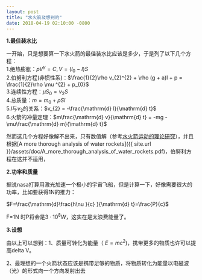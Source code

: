 ```yaml
---
layout: post
title: "水火箭及想到的"
date: 2018-04-19 02:10:00 -0800
---
```

**1.最佳装水比**

  一开始，只是想要算一下水火箭的最佳装水比应该是多少，于是列了以下几个方程：  
1.绝热膨胀：$p V^{\gamma}=C , V = (l_{0} - l)S$  
2.伯努利方程(非惯性系)：$\frac{1}{2}\rho v_{2}^{2} + \rho (g + a)l + p = \frac{1}{2}\rho \mu ^{2} + p_{0}$  
3.连续性方程：$\mu S_{0} = v_{2}S$  
4.总质量：$m = m_{0} + \rho S l$  
5.$l$与$v_{2}$的关系：$v_{2} = -\frac{\mathrm{d} l}{\mathrm{d} t}$  
6.火箭的冲量定理：$m\frac{\mathrm{d} v}{\mathrm{d} t} = -mg -\mu\frac{\mathrm{d} m}{\mathrm{d} t}$  

然而这几个方程好像解不出来，只有数值解（参考[水火箭运动的理论研究]({{site.url}}/assets/doc/水火箭运动的理论研究.pdf)），并且根据[A more thorough analysis of water rockets]({{ site.url }}/assets/doc/A_more_thorough_analysis_of_water_rockets.pdf)，伯努利方程在这并不适用，

**2.功率和质量**

据说nasa打算用激光加速一个极小的宇宙飞船，但是计算一下，好像需要很大的功率，比如要获得1N的推力：  

$F=\frac{\mathrm{d}\frac{h\nu }{c} }{\mathrm{d} t}=\frac{P}{c}$

F=1N 时P将会是$3 \cdot 10^{8} W$，这实在是太浪费能量了。

**3.设想**

由以上可以想到：1、质量可转化为能量（ $E = m c ^{2}$)，携带更多的物质也许可以提高delta V。

2、最理想的一个火箭状态应该是携带足够的物质，将物质转化为能量以电磁波（光）的形式向一个方向发射出去

